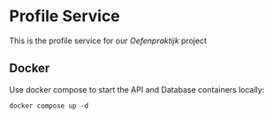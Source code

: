 # Profile Service   
This is the profile service for our *Oefenpraktijk* project

## Docker
Use docker compose to start the API and Database containers locally:

```docker compose up -d```
